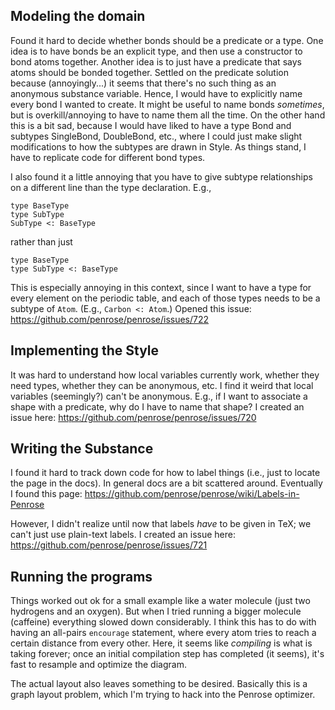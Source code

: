 ## Modeling the domain

Found it hard to decide whether bonds should be a predicate or a type.
One idea is to have bonds be an explicit type, and then use a constructor to bond atoms together.
Another idea is to just have a predicate that says atoms should be bonded together.
Settled on the predicate solution because (annoyingly...) it seems that there's no such thing as an anonymous substance variable.  Hence, I would have to explicitly name every bond I wanted to create.  It might be useful to name bonds _sometimes_, but is overkill/annoying to have to name them all the time.  On the other hand this is a bit sad, because I would have liked to have a type Bond and subtypes SingleBond, DoubleBond, etc., where I could just make slight modifications to how the subtypes are drawn in Style.  As things stand, I have to replicate code for different bond types.

I also found it a little annoying that you have to give subtype relationships on a different line than the type declaration.  E.g.,

```
type BaseType
type SubType
SubType <: BaseType
```

rather than just

```
type BaseType
type SubType <: BaseType
```

This is especially annoying in this context, since I want to have a type for every element on the periodic table, and each of those types needs to be a subtype of `Atom`.  (E.g., `Carbon <: Atom`.)
Opened this issue: <https://github.com/penrose/penrose/issues/722>

## Implementing the Style

It was hard to understand how local variables currently work, whether they need types, whether they can be anonymous, etc.
I find it weird that local variables (seemingly?) can't be anonymous.  E.g., if I want to associate a shape with a predicate, why do I have to name that shape?  I created an issue here: <https://github.com/penrose/penrose/issues/720>

## Writing the Substance

I found it hard to track down code for how to label things (i.e., just to locate the page in the docs).  In general docs are a bit scattered around.  Eventually I found this page: <https://github.com/penrose/penrose/wiki/Labels-in-Penrose>

However, I didn't realize until now that labels _have_ to be given in TeX; we can't just use plain-text labels.  I created an issue here: <https://github.com/penrose/penrose/issues/721>

## Running the programs

Things worked out ok for a small example like a water molecule (just two hydrogens and an oxygen).  But when I tried running a bigger molecule (caffeine) everything slowed down considerably.  I think this has to do with having an all-pairs `encourage` statement, where every atom tries to reach a certain distance from every other.  Here, it seems like _compiling_ is what is taking forever; once an initial compilation step has completed (it seems), it's fast to resample and optimize the diagram.

The actual layout also leaves something to be desired.  Basically this is a graph layout problem, which I'm trying to hack into the Penrose optimizer.


